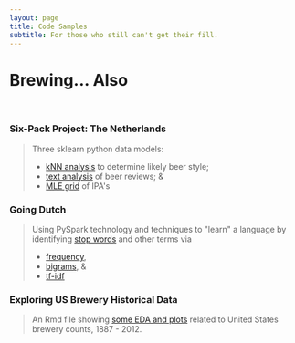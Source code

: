 ```yaml
---
layout: page
title: Code Samples
subtitle: For those who still can't get their fill.
---
```


# Brewing... Also

<br>

### Six-Pack Project: The Netherlands
> Three sklearn python data models: <br>
>
> * [kNN analysis](six_pack_LOC_nb) to determine likely beer style; <br>
> * [text analysis](six_pack_deMolen) of beer reviews; & <br>
> * [MLE grid](six_pack_tIJ) of IPA's <br>


### Going Dutch
> Using PySpark technology and techniques to "learn" a language by identifying [stop words](dutch_stop_words) and other terms via <br>
>
> * <a href="/code/dutch_words/#all-without-stop-words">frequency</a>, <br>
> * <a href="/code/dutch_words/#bigrams-baby">bigrams</a>, & <br>
> * <a href="/code/dutch_words/#top-wordarticle-by-tf-idf-subset">tf-idf</a> <br>


### Exploring US Brewery Historical Data
> An Rmd file showing [some EDA and plots](us_breweries_bj) related to United States brewery counts, 1887 - 2012.
